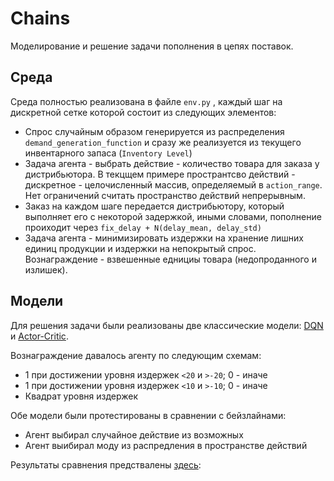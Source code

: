# Chains
Моделирование и решение задачи пополнения в цепях поставок. 

## Среда
Среда полностью реализована в файле ```env.py``` , каждый шаг на дискретной сетке которой состоит из следующих элементов:
- Спрос случайным образом генерируется из распределения ```demand_generation_function``` и сразу же реализуется из текущего
инвентарного запаса (```Inventory Level```)
- Задача агента - выбрать действие - количество товара для заказа у дистрибьютора. В текцщем примере пространтсво действий - дискретное - целочисленный массив, 
определяемый в ```action_range```. Нет ограничений считать пространство действий непрерывным. 
- Заказ на каждом шаге передается дистрибьютору, который выполняет его с некоторой задержкой, иными словами, пополнение проиходит
через ```fix_delay + N(delay_mean, delay_std)```
- Задача агента - минимизировать издержки на хранение лишних единиц продукции и издержки на непокрытый спрос. Вознаграждение - взвешенные еднициы товара (недопроданного и излишек). 

## Модели
Для решения задачи были реализованы две классические модели: [DQN](https://www.cs.toronto.edu/~vmnih/docs/dqn.pdf)
и [Actor-Critic](https://papers.nips.cc/paper/1786-actor-critic-algorithms.pdf). 

Вознаграждение давалось агенту по следующим схемам: 
- 1 при достижении уровня издержек ```<20``` и ```>-20```; 0 - иначе
- 1 при достижении уровня издержек ```<10``` и ```>-10```; 0 - иначе
- Квадрат уровня издержек

Обе модели были протестированы в сравнении с бейзлайнами: 
- Агент выбирал случайное действие из возможных
- Агент выибирал моду из распредления в пространстве действий

Результаты сравнения предствалены [здесь](https://github.com/rvtsukanov/Chains/blob/master/plots.ipynb):
